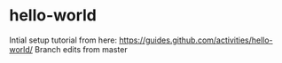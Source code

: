 # hello-world
Intial setup tutorial from here: https://guides.github.com/activities/hello-world/
Branch edits from master 
